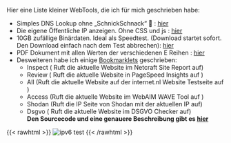  Hier eine Liste kleiner WebTools, die ich für mich geschrieben habe:  
- Simples DNS Lookup ohne „SchnickSchnack“ 🙂 : [hier](https://tools.pwserv.net/nslookup.php)
- Die eigene Öffentliche IP anzeigen. Ohne CSS und js : [hier](https://ip.tools.pwserv.net/)
- 10GB zufällige Binärdaten. Ideal als Speedtest. (Download startet sofort. Den Download einfach nach dem Test abbrechen): [hier](https://speed.tools.pwserv.net/10GB.bin)  
- PDF Dokument mit allen Werten der verschiedenen E Reihen : [hier](/E_Reihe.pdf)  
- Desweiteren habe ich einige [Bookmarklets](https://de.wikipedia.org/wiki/Bookmarklet) geschrieben:
  - Inspect ( Ruft die aktuelle Website im Netcraft Site Report auf)
  - Review ( Ruft die aktuelle Website in PageSpeed Insights auf )
  - All (Ruft die aktuelle Website auf  der internet.nl Website Testseite auf )
  - Access (Ruft die aktuelle Website im WebAIM WAVE Tool auf )
  - Shodan (Ruft die IP Seite von Shodan mit der aktuellen IP auf)
  - Dsgvo ( Ruft die aktuelle Website im DSGVO Checker auf)  
   **Den Sourcecode und eine genauere Beschreibung gibt es [hier](https://github.com/Phiwatec/bookmarklets)**


{{< rawhtml >}}
 <img class="connected-via" src='https://v4v6.ipv6-test.com/imgtest.png' alt='ipv6 test' title='ipv6 test' border='0' />
{{< /rawhtml >}}
